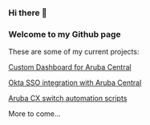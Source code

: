 ### Hi there 👋
### Welcome to my Github page

These are some of my current projects:

<a href="https://github.com/WifiGuyWill/central-dashboard">Custom Dashboard for Aruba Central</a>

<a href="https://github.com/WifiGuyWill/ArubaCentralSSO">Okta SSO integration with Aruba Central</a>

<a href="https://github.com/WifiGuyWill/CX-Python-Scripts">Aruba CX switch automation scripts</a>

More to come...

<!--
**WifiGuyWill/WifiGuyWill** is a ✨ _special_ ✨ repository because its `README.md` (this file) appears on your GitHub profile.

Here are some ideas to get you started:

- 🔭 I’m currently working on ...
- 🌱 I’m currently learning ...
- 👯 I’m looking to collaborate on ...
- 🤔 I’m looking for help with ...
- 💬 Ask me about ...
- 📫 How to reach me: ...
- 😄 Pronouns: ...
- ⚡ Fun fact: ...
-->
